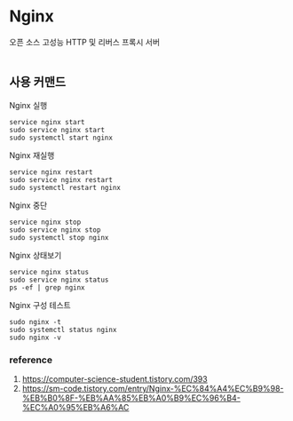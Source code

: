 # Nginx

오픈 소스 고성능 HTTP 및 리버스 프록시 서버   
<br>

## 사용 커맨드

Nginx 실행

```
service nginx start
sudo service nginx start
sudo systemctl start nginx
```

Nginx 재실행

```
service nginx restart
sudo service nginx restart
sudo systemctl restart nginx
```

Nginx 중단

```
service nginx stop
sudo service nginx stop
sudo systemctl stop nginx
```

Nginx 상태보기

```
service nginx status
sudo service nginx status
ps -ef | grep nginx
```

Nginx 구성 테스트

```
sudo nginx -t
sudo systemctl status nginx
sudo nginx -v
```


### reference
1. https://computer-science-student.tistory.com/393
2. https://sm-code.tistory.com/entry/Nginx-%EC%84%A4%EC%B9%98-%EB%B0%8F-%EB%AA%85%EB%A0%B9%EC%96%B4-%EC%A0%95%EB%A6%AC